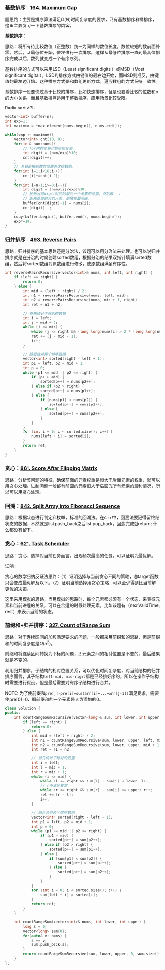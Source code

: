 ### 基数排序：[164. Maximum Gap](https://leetcode-cn.com/problems/maximum-gap/)

题思路：主要是排序算法满足$O(N)$时间复杂度的要求，只有基数排序和桶排序，这里主要复习一下基数排序的内容。

**基数排序**：

思路：将所有待比较数值（正整数）统一为同样的数位长度，数位较短的数前面补零。然后，从最低位开始，依次进行一次排序。这样从最低位排序一直到最高位排序完成以后，数列就变成一个有序序列。

基数排序的方式可以采用LSD（Least significant digital）或MSD（Most significant digital），LSD的排序方式由键值的最右边开始，而MSD则相反，由键值的最左边开始。这种排序方式要和数组更新方式，遍历数组的方式保持一致性。

基数排序一般要快过基于比较的排序，比如快速排序，但是也要看比较的位数和n的大小关系，而且基数排序适用于整数排序，应用场景比较受限。

Radix sort API:

```c++
vector<int> buffer(n);
int exp=1;
int maximum = *max_element(nums.begin(), nums.end());

while(exp <= maximum){
    vector<int> cnt(10, 0);
    for(int& num:nums){
        // for内的变量也是局部变量。
        int digit = (num/exp)%10;
        cnt[digit]++; 
    }
    // 关键是按基数的位置再次排数据。
    for(int i=1;i<10;i++){
        cnt[i]+=cnt[i-1];
    }
    for(int i=n-1;i>=0;i--){
        int digit = (nums[i]/exp)%10;
        // 放到当前digit对应的最后一个元素的位置，然后再--；
       	// 即先处理的大的元素，是放在最后面。
        buffer[cnt[digit]-1] = nums[i];
        cnt[digit]--;
    }
    copy(buffer.begin(), buffer.end(), nums.begin());
    exp*=10;
}
```

### 归并排序：[493. Reverse Pairs](https://leetcode-cn.com/problems/reverse-pairs/)

思路：归并排序的基本思路还是分治法，该题可以用分治法来处理。也可以说归并排序就是在分治的时候创建sorted数组，根据分治的结果双指针填满sorted数组，然后将sorted数组对原数组进行修改，使原数组满足有序性。

```c++
int reversePairsRecursive(vector<int>& nums, int left, int right) {
    if (left == right) {
        return 0;
    } else {
        int mid = (left + right) / 2;
        int n1 = reversePairsRecursive(nums, left, mid);
        int n2 = reversePairsRecursive(nums, mid + 1, right);
        int ret = n1 + n2;

        // 首先统计下标对的数量
        int i = left;
        int j = mid + 1;
        while (i <= mid) {
            while (j <= right && (long long)nums[i] > 2 * (long long)nums[j]) j++;
            ret += (j - mid - 1);
            i++;
        }

        // 随后合并两个排序数组
        vector<int> sorted(right - left + 1);
        int p1 = left, p2 = mid + 1;
        int p = 0;
        while (p1 <= mid || p2 <= right) {
            if (p1 > mid) {
                sorted[p++] = nums[p2++];
            } else if (p2 > right) {
                sorted[p++] = nums[p1++];
            } else {
                if (nums[p1] < nums[p2]) {
                    sorted[p++] = nums[p1++];
                } else {
                    sorted[p++] = nums[p2++];
                }
            }
        }
        for (int i = 0; i < sorted.size(); i++) {
            nums[left + i] = sorted[i];
        }
        return ret;
    }
}
```

### 贪心：[861. Score After Flipping Matrix](https://leetcode-cn.com/problems/score-after-flipping-matrix/)

思路：分析该问题的特征，确保前面的元素权重是恒大于后面元素的权重，就可以用贪心处理。进制问题一般都有前面的元素恒大于后面的所有元素的最利情况，所以可以用贪心处理。

### 回溯：[842. Split Array into Fibonacci Sequence](https://leetcode-cn.com/problems/split-array-into-fibonacci-sequence/)

思路：根据状态进行判定和枚举，标准的回溯法。在c++中，回溯法要记得留终结状态的数据，不然就是list.push_back之后list.pop_back，回溯完成就return; 什么都没有留下。

### 贪心：[621. Task Scheduler](https://leetcode-cn.com/problems/task-scheduler/)

思路：贪心，选择对当前任务而言，出现频次最高的任务，可以证明为最优解。

证明：

贪心的数学归纳反证法思路：（1）证明选择与当前贪心不同的策略，总target函数只会变成最优解及以下。（2）证明当前选择用贪心策略，可以至少得到比当前解更优的决策。

这里采用模拟的思路，当用模拟的思路时，每个元素都必须有一个状态，来表征元素和当前进程的关系，可以在合适的时候处理元素，比如该题有（nextValidTime, rest）来表示当前的状态。

### 前缀和+归并排序：[327. Count of Range Sum](https://leetcode-cn.com/problems/count-of-range-sum/)

思路：对于连续区间的加和满足要求的问题，一般都采用前缀和的思路，但是前缀和的时间复杂度是$O(n^2)$。

前缀和将连续区间转换为下标的问题，即元素之间的相对位置是不变的，最后结果就是不变的。

利用归并排序，子结构的相对位置关系，可以优化时间复杂度，对当前结构的归并排序而言，其子结构`left-mid, mid-right`都是已经排好序的，所以在操作子结构时需要进行假设，但是最后需要对有序子结构进行合并。

NOTE: 为了使前缀和`pre[j]-pre[i]=sum(arr[i]+...+arr[j-1])`满足要求，需要使pre[0]=0，即前缀和的一个元素是人为添加的0。

```c++
class Solution {
public:
    int countRangeSumRecursive(vector<long>& sum, int lower, int upper, int left, int right) {
        if (left == right) {
            return 0;
        } else {
            int mid = (left + right) / 2;
            int n1 = countRangeSumRecursive(sum, lower, upper, left, mid);
            int n2 = countRangeSumRecursive(sum, lower, upper, mid + 1, right);
            int ret = n1 + n2;

            // 首先统计下标对的数量
            int i = left;
            int l = mid + 1;
            int r = mid + 1;
            while (i <= mid) {
                while (l <= right && sum[l] - sum[i] < lower) l++;
                // r不满足要求
                while (r <= right && sum[r] - sum[i] <= upper) r++;
                ret += (r - l);
                i++;
            }

            // 随后合并两个排序数组
            vector<int> sorted(right - left + 1);
            int p1 = left, p2 = mid + 1;
            int p = 0;
            while (p1 <= mid || p2 <= right) {
                if (p1 > mid) {
                    sorted[p++] = sum[p2++];
                } else if (p2 > right) {
                    sorted[p++] = sum[p1++];
                } else {
                    if (sum[p1] < sum[p2]) {
                        sorted[p++] = sum[p1++];
                    } else {
                        sorted[p++] = sum[p2++];
                    }
                }
            }
            for (int i = 0; i < sorted.size(); i++) {
                sum[left + i] = sorted[i];
            }
            return ret;
        }
    }

    int countRangeSum(vector<int>& nums, int lower, int upper) {
        long s = 0;
        vector<long> sum{0};
        for(auto& v: nums) {
            s += v;
            sum.push_back(s);
        }
        return countRangeSumRecursive(sum, lower, upper, 0, sum.size() - 1);
    }
};
```

